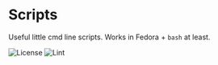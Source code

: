 # Scripts

Useful little cmd line scripts. Works in Fedora + `bash` at least.

![License](https://img.shields.io/github/license/zbhavyai/scripts?label=License)
![Lint](https://img.shields.io/github/actions/workflow/status/zbhavyai/scripts/shell-lint.yaml?label=Lint)
